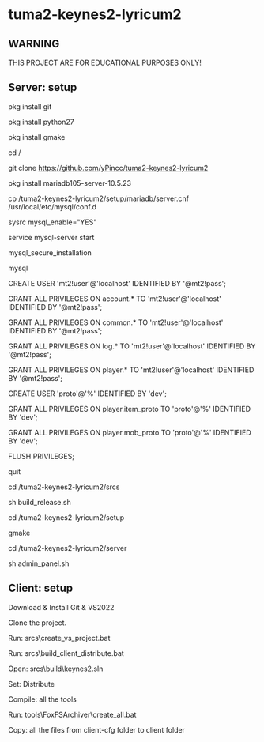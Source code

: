 # tuma2-keynes2-lyricum2
 
## WARNING
THIS PROJECT ARE FOR EDUCATIONAL PURPOSES ONLY!

## Server: setup
pkg install git

pkg install python27

pkg install gmake

cd /

git clone https://github.com/yPincc/tuma2-keynes2-lyricum2

pkg install mariadb105-server-10.5.23

cp /tuma2-keynes2-lyricum2/setup/mariadb/server.cnf /usr/local/etc/mysql/conf.d

sysrc mysql_enable="YES"

service mysql-server start

mysql_secure_installation

mysql

CREATE USER 'mt2!user'@'localhost' IDENTIFIED BY '@mt2!pass';

GRANT ALL PRIVILEGES ON account.* TO 'mt2!user'@'localhost' IDENTIFIED BY '@mt2!pass';

GRANT ALL PRIVILEGES ON common.* TO 'mt2!user'@'localhost' IDENTIFIED BY '@mt2!pass';

GRANT ALL PRIVILEGES ON log.* TO 'mt2!user'@'localhost' IDENTIFIED BY '@mt2!pass';

GRANT ALL PRIVILEGES ON player.* TO 'mt2!user'@'localhost' IDENTIFIED BY '@mt2!pass';

CREATE USER 'proto'@'%' IDENTIFIED BY 'dev';

GRANT ALL PRIVILEGES ON player.item_proto TO 'proto'@'%' IDENTIFIED BY 'dev';

GRANT ALL PRIVILEGES ON player.mob_proto TO 'proto'@'%' IDENTIFIED BY 'dev';

FLUSH PRIVILEGES;

quit

cd /tuma2-keynes2-lyricum2/srcs

sh build_release.sh

cd /tuma2-keynes2-lyricum2/setup

gmake

cd /tuma2-keynes2-lyricum2/server

sh admin_panel.sh

## Client: setup
Download & Install Git & VS2022

Clone the project.

Run: srcs\create_vs_project.bat

Run: srcs\build_client_distribute.bat

Open: srcs\build\keynes2.sln

Set: Distribute

Compile: all the tools

Run: tools\FoxFSArchiver\create_all.bat

Copy: all the files from client-cfg folder to client folder
